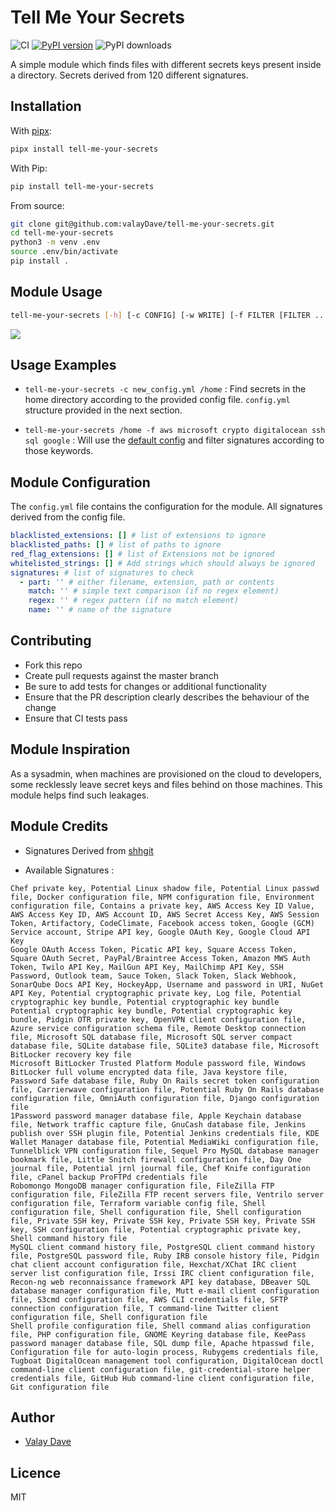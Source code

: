 # Tell Me Your Secrets

![CI](https://github.com/valayDave/tell-me-your-secrets/workflows/CI/badge.svg)
[![PyPI version](https://badge.fury.io/py/tell-me-your-secrets.svg)](https://badge.fury.io/py/tell-me-your-secrets)
![PyPI downloads](https://img.shields.io/pypi/dm/tell-me-your-secrets)


A simple module which finds files with different secrets keys present inside a directory. Secrets derived from 120 different signatures.

## Installation

With [pipx](https://pipxproject.github.io/pipx/):

```bash
pipx install tell-me-your-secrets
```

With Pip:

```bash
pip install tell-me-your-secrets
```

From source:

```bash
git clone git@github.com:valayDave/tell-me-your-secrets.git
cd tell-me-your-secrets
python3 -m venv .env
source .env/bin/activate
pip install .
```

## Module Usage

```bash
tell-me-your-secrets [-h] [-c CONFIG] [-w WRITE] [-f FILTER [FILTER ...]] [-v] [-e] [-g] search_path
```

![](Resources/output_example.gif)

## Usage Examples

- ``tell-me-your-secrets -c new_config.yml /home`` : Find secrets in the home directory according to the provided config file. ``config.yml`` structure provided in the next section.

- ``tell-me-your-secrets /home -f aws microsoft crypto digitalocean ssh sql google`` : Will use the [default config](https://github.com/valayDave/tell-me-your-secrets/blob/master/tell_me_your_secrets/config.yml) and filter signatures according to those keywords.

## Module Configuration

The `config.yml` file contains the configuration for the module. All signatures derived from the config file.

```yaml
blacklisted_extensions: [] # list of extensions to ignore
blacklisted_paths: [] # list of paths to ignore
red_flag_extensions: [] # list of Extensions not be ignored
whitelisted_strings: [] # Add strings which should always be ignored
signatures: # list of signatures to check
  - part: '' # either filename, extension, path or contents
    match: '' # simple text comparison (if no regex element)
    regex: '' # regex pattern (if no match element)
    name: '' # name of the signature
```

## Contributing

- Fork this repo
- Create pull requests against the master branch
- Be sure to add tests for changes or additional functionality
- Ensure that the PR description clearly describes the behaviour of the change
- Ensure that CI tests pass

## Module Inspiration

As a sysadmin, when machines are provisioned on the cloud to developers, some recklessly leave secret keys and files behind on those machines. This module helps find such leakages.

## Module Credits

- Signatures Derived from [shhgit](https://github.com/eth0izzle/shhgit)

- Available Signatures :
```
Chef private key, Potential Linux shadow file, Potential Linux passwd file, Docker configuration file, NPM configuration file, Environment configuration file, Contains a private key, AWS Access Key ID Value, AWS Access Key ID, AWS Account ID, AWS Secret Access Key, AWS Session Token, Artifactory, CodeClimate, Facebook access token, Google (GCM) Service account, Stripe API key, Google OAuth Key, Google Cloud API Key
Google OAuth Access Token, Picatic API key, Square Access Token, Square OAuth Secret, PayPal/Braintree Access Token, Amazon MWS Auth Token, Twilo API Key, MailGun API Key, MailChimp API Key, SSH Password, Outlook team, Sauce Token, Slack Token, Slack Webhook, SonarQube Docs API Key, HockeyApp, Username and password in URI, NuGet API Key, Potential cryptographic private key, Log file, Potential cryptographic key bundle, Potential cryptographic key bundle
Potential cryptographic key bundle, Potential cryptographic key bundle, Pidgin OTR private key, OpenVPN client configuration file, Azure service configuration schema file, Remote Desktop connection file, Microsoft SQL database file, Microsoft SQL server compact database file, SQLite database file, SQLite3 database file, Microsoft BitLocker recovery key file
Microsoft BitLocker Trusted Platform Module password file, Windows BitLocker full volume encrypted data file, Java keystore file, Password Safe database file, Ruby On Rails secret token configuration file, Carrierwave configuration file, Potential Ruby On Rails database configuration file, OmniAuth configuration file, Django configuration file
1Password password manager database file, Apple Keychain database file, Network traffic capture file, GnuCash database file, Jenkins publish over SSH plugin file, Potential Jenkins credentials file, KDE Wallet Manager database file, Potential MediaWiki configuration file, Tunnelblick VPN configuration file, Sequel Pro MySQL database manager bookmark file, Little Snitch firewall configuration file, Day One journal file, Potential jrnl journal file, Chef Knife configuration file, cPanel backup ProFTPd credentials file
Robomongo MongoDB manager configuration file, FileZilla FTP configuration file, FileZilla FTP recent servers file, Ventrilo server configuration file, Terraform variable config file, Shell configuration file, Shell configuration file, Shell configuration file, Private SSH key, Private SSH key, Private SSH key, Private SSH key, SSH configuration file, Potential cryptographic private key, Shell command history file
MySQL client command history file, PostgreSQL client command history file, PostgreSQL password file, Ruby IRB console history file, Pidgin chat client account configuration file, Hexchat/XChat IRC client server list configuration file, Irssi IRC client configuration file, Recon-ng web reconnaissance framework API key database, DBeaver SQL database manager configuration file, Mutt e-mail client configuration file, S3cmd configuration file, AWS CLI credentials file, SFTP connection configuration file, T command-line Twitter client configuration file, Shell configuration file
Shell profile configuration file, Shell command alias configuration file, PHP configuration file, GNOME Keyring database file, KeePass password manager database file, SQL dump file, Apache htpasswd file, Configuration file for auto-login process, Rubygems credentials file, Tugboat DigitalOcean management tool configuration, DigitalOcean doctl command-line client configuration file, git-credential-store helper credentials file, GitHub Hub command-line client configuration file, Git configuration file
```

## Author

- [Valay Dave](valaygaurang@gmail.com)

## Licence

MIT
